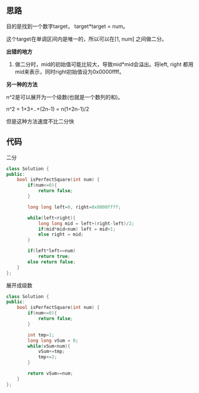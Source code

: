 ## 思路

目的是找到一个数字target， target*target = num。

这个target在单调区间内是唯一的，所以可以在[1, num] 之间做二分。



**出错的地方**

1) 做二分时，mid的初始值可能比较大，导致mid*mid会溢出。将left, right 都用mid来表示，同时right初始值设为0x0000ffff。



**另一种的方法**

n^2是可以展开为一个级数(也就是一个数列的和)。

n^2 = 1+3+..+(2n-1) = n(1+2n-1)/2

但是这种方法速度不比二分快



## 代码

二分

```c++
class Solution {
public:
    bool isPerfectSquare(int num) {
        if(num<=0){
            return false;
        }

        long long left=0, right=0x0000ffff;

        while(left<right){
            long long mid = left+(right-left)/2;
            if(mid*mid<num) left = mid+1;
            else right = mid;
        }

        if(left*left==num)
            return true;
        else return false;
    }
};
```





展开成级数

```c++
class Solution {
public:
    bool isPerfectSquare(int num) {
        if(num<=0){
            return false;
        }

        int tmp=1;
        long long vSum = 0;
        while(vSum<num){
            vSum+=tmp;
            tmp+=2;
        }

        return vSum==num;
    }
};
```











